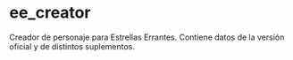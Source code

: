 # ee_creator
Creador de personaje para Estrellas Errantes. Contiene datos de la versión oficial y de distintos suplementos.
